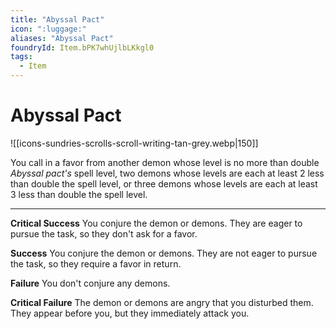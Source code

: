 ```yaml
---
title: "Abyssal Pact"
icon: ":luggage:"
aliases: "Abyssal Pact"
foundryId: Item.bPK7whUjlbLKkgl0
tags:
  - Item
---
```


# Abyssal Pact
![[icons-sundries-scrolls-scroll-writing-tan-grey.webp|150]]

You call in a favor from another demon whose level is no more than double _Abyssal pact's_ spell level, two demons whose levels are each at least 2 less than double the spell level, or three demons whose levels are each at least 3 less than double the spell level.

* * *

**Critical Success** You conjure the demon or demons. They are eager to pursue the task, so they don't ask for a favor.

**Success** You conjure the demon or demons. They are not eager to pursue the task, so they require a favor in return.

**Failure** You don't conjure any demons.

**Critical Failure** The demon or demons are angry that you disturbed them. They appear before you, but they immediately attack you.
